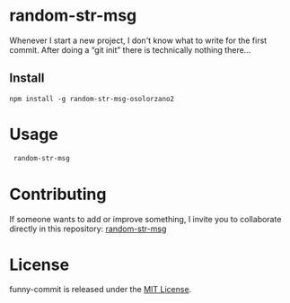 # random-str-msg

Whenever I start a new project, I don't know what to write for the first commit. After doing a “git init” there is technically nothing there...

## Install

```npm
npm install -g random-str-msg-osolorzano2
```

# Usage

```bash
 random-str-msg
```

# Contributing

If someone wants to add or improve something, I invite you to collaborate directly in this repository: [random-str-msg](https://github.com/osolorzano2/random-str-msg-osolorzano2)

# License

funny-commit is released under the [MIT License](https://opensource.org/licenses/MIT).
